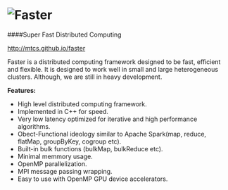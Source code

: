 ![Faster](https://github.com/mtcs/faster/wiki/img/Logo.png)
======
####Super Fast Distributed Computing

http://mtcs.github.io/faster

Faster is a distributed computing framework designed to be fast, efficient and flexible. It is designed to work well in small and large heterogeneous clusters. Although, we are still in heavy development.


__Features:__

* High level distributed computing framework.
* Implemented in C++ for speed. 
* Very low latency optimized for iterative and high performance algorithms.
* Obect-Functional ideology similar to Apache Spark(map, reduce, flatMap, groupByKey, cogroup etc).
* Built-in bulk functions (bulkMap, bulkReduce etc).
* Minimal memmory usage.
* OpenMP parallelization.
* MPI message passing wrapping.
* Easy to use with OpenMP GPU device accelerators.




